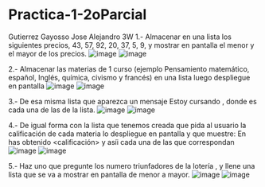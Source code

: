 # Practica-1-2oParcial
Gutierrez Gayosso Jose Alejandro 3W
1.- Almacenar en una lista los siguientes precios, 43, 57, 92, 20, 37, 5, 9, y mostrar en pantalla  el menor y el mayor de los precios.
![image](https://github.com/user-attachments/assets/77f76bc6-0527-4562-8815-6d0fb5aa8b61)
![image](https://github.com/user-attachments/assets/bd63bf78-173e-4a34-83fd-641a2bda8835)

2.- Almacenar las materias de 1 curso (ejemplo Pensamiento matemático, español, Inglés, química, civismo y francés) en una lista luego despliegue en pantalla
![image](https://github.com/user-attachments/assets/acc9e5e9-9e4f-44d4-aa22-0d00b0de4429)
![image](https://github.com/user-attachments/assets/628dc65b-f9fd-4619-b131-68c5262cde3b)

3.- De esa misma lista que aparezca un mensaje Estoy cursando <materia>, donde <materia> es cada una de las de la lista.
![image](https://github.com/user-attachments/assets/a34f533f-9330-4608-a39f-55836ebf2d29)
![image](https://github.com/user-attachments/assets/538cf449-1daf-4a80-b3dd-472924e6ed61)

4.- De igual forma con la lista que tenemos creada que pida al usuario la calificación de cada materia lo despliegue en pantalla y que muestre:
En <materia> has obtenido <calificación> y asíi cada una de las que correspondan
![image](https://github.com/user-attachments/assets/1fbbcc5d-11ed-45b5-a384-394f0d7f42b4)
![image](https://github.com/user-attachments/assets/7c02578d-1f76-4bdb-aa61-be60b536e51f)

5.- Haz uno que pregunte los numero triunfadores de la lotería , y llene una lista que se va a mostrar en pantalla de menor a mayor.
![image](https://github.com/user-attachments/assets/824b359a-20b5-49c0-8bad-ec1ef5369944)
![image](https://github.com/user-attachments/assets/b9894664-247a-4c0a-9525-f8a10129de19)
